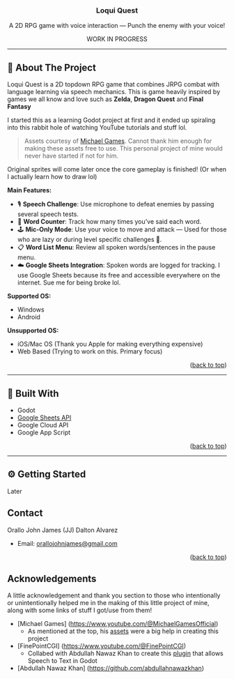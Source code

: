 <div align="center">
  <h3 align="center">Loqui Quest</h3>

  <p align="center">
    A 2D RPG game with voice interaction — Punch the enemy with your voice!
  </p>
  <p align="center">
    WORK IN PROGRESS
  </p>
</div>

---

## 📖 About The Project

Loqui Quest is a 2D topdown RPG game that combines JRPG combat with language learning via speech mechanics. This is game heavily inspired by games we all know and love such as **Zelda**, **Dragon Quest** and **Final Fantasy**

I started this as a learning Godot project at first and it ended up spiraling into this rabbit hole of watching YouTube tutorials and stuff lol. 

> Assets courtesy of [Michael Games](https://michaelgames.itch.io/2d-action-adventure-rpg-assets).
> Cannot thank him enough for making these assets free to use. This personal project of mine would never have started if not for him.

Original sprites will come later once the core gameplay is finished! (Or when I actually learn how to draw lol)

**Main Features:**
- 🎙️ **Speech Challenge**: Use microphone to defeat enemies by passing several speech tests.
- 🧠 **Word Counter**: Track how many times you’ve said each word.
- 🕹️ **Mic-Only Mode**: Use your voice to move and attack — Used for those who are lazy or during level specific challenges 👀.
- 📋 **Word List Menu**: Review all spoken words/sentences in the pause menu.
- ☁️ **Google Sheets Integration**: Spoken words are logged for tracking. I use Google Sheets because its free and accessible everywhere on the internet. Sue me for being broke lol.

**Supported OS:**
- Windows
- Android

**Unsupported OS:**
- iOS/Mac OS (Thank you Apple for making everything expensive)
- Web Based (Trying to work on this. Primary focus)

<p align="right">(<a href="#readme-top">back to top</a>)</p>

---

## 🚧 Built With

* Godot
* [Google Sheets API](https://developers.google.com/sheets/api)
* Google Cloud API
* Google App Script

<p align="right">(<a href="#readme-top">back to top</a>)</p>

---

## ⚙️ Getting Started
Later
<!-- CONTACT -->
## Contact

Orallo John James (JJ) Dalton Alvarez 
- Email: orallojohnjames@gmail.com



<p align="right">(<a href="#readme-top">back to top</a>)</p>




<!--- Acknowledgements -->
## Acknowledgements

A little acknowledgement and thank you section to those who intentionally or unintentionally helped me in the making of this little project of mine, along with some links of stuff I got/use from them!

- [Michael Games] (https://www.youtube.com/@MichaelGamesOfficial)
	- As mentioned at the top, his [assets](https://michaelgames.itch.io/2d-action-adventure-rpg-assets) were a big help in creating this project 
- [FinePointCGI] (https://www.youtube.com/@FinePointCGI)
	- Collabed with Abdullah Nawaz Khan to create this [plugin](https://github.com/finepointcgi/SpeechToText-Android-Godot.git) that allows Speech to Text in Godot 
- [Abdullah Nawaz Khan] (https://github.com/abdullahnawazkhan)



